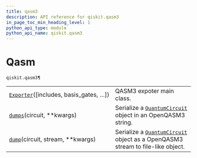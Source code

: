 ```yaml
---
title: qasm3
description: API reference for qiskit.qasm3
in_page_toc_min_heading_level: 1
python_api_type: module
python_api_name: qiskit.qasm3
---
```


<span id="module-qiskit.qasm3" />

<span id="qiskit-qasm3" />

# Qasm

<span id="module-qiskit.qasm3" />

`qiskit.qasm3¶`

|                                                                                                                 |                                                                                                                                                                               |
| --------------------------------------------------------------------------------------------------------------- | ----------------------------------------------------------------------------------------------------------------------------------------------------------------------------- |
| [`Exporter`](qiskit.qasm3.Exporter#qiskit.qasm3.Exporter "qiskit.qasm3.Exporter")(\[includes, basis\_gates, …]) | QASM3 expoter main class.                                                                                                                                                     |
| [`dumps`](qiskit.qasm3.dumps#qiskit.qasm3.dumps "qiskit.qasm3.dumps")(circuit, \*\*kwargs)                      | Serialize a [`QuantumCircuit`](qiskit.circuit.QuantumCircuit#qiskit.circuit.QuantumCircuit "qiskit.circuit.QuantumCircuit") object in an OpenQASM3 string.                    |
| [`dump`](qiskit.qasm3.dump#qiskit.qasm3.dump "qiskit.qasm3.dump")(circuit, stream, \*\*kwargs)                  | Serialize a [`QuantumCircuit`](qiskit.circuit.QuantumCircuit#qiskit.circuit.QuantumCircuit "qiskit.circuit.QuantumCircuit") object as a OpenQASM3 stream to file-like object. |

